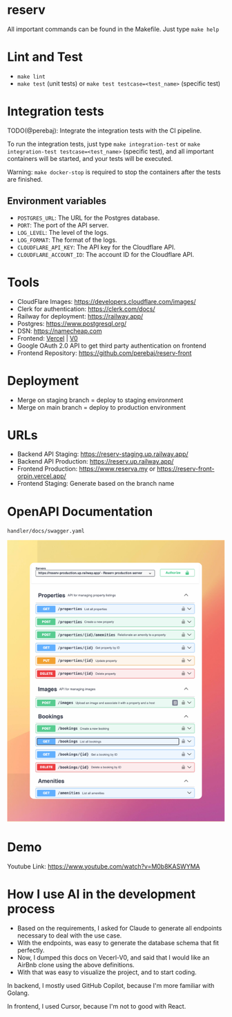 # reserv

All important commands can be found in the Makefile. Just type `make help`

# Lint and Test

- `make lint`
- `make test` (unit tests) or `make test testcase=<test_name>` (specific test)

# Integration tests

TODO(@perebaj): Integrate the integration tests with the CI pipeline.

To run the integration tests, just type `make integration-test` or `make integration-test testcase=<test_name>` (specific test), and all important containers will be started, and your tests will be executed.

Warning: `make docker-stop` is required to stop the containers after the tests are finished.

## Environment variables

- `POSTGRES_URL`: The URL for the Postgres database.
- `PORT`: The port of the API server.
- `LOG_LEVEL`: The level of the logs.
- `LOG_FORMAT`: The format of the logs.
- `CLOUDFLARE_API_KEY`: The API key for the Cloudflare API.
- `CLOUDFLARE_ACCOUNT_ID`: The account ID for the Cloudflare API.

# Tools

- CloudFlare Images: https://developers.cloudflare.com/images/
- Clerk for authentication: https://clerk.com/docs/
- Railway for deployment: https://railway.app/
- Postgres: https://www.postgresql.org/
- DSN: https://namecheap.com
- Frontend: [Vercel](https://vercel.com) | [V0](https://v0.dev)
- Google OAuth 2.0 API to get third party authentication on frontend
- Frontend Repository: https://github.com/perebaj/reserv-front
# Deployment

- Merge on staging branch = deploy to staging environment
- Merge on main branch = deploy to production environment


# URLs

- Backend API Staging: https://reserv-staging.up.railway.app/
- Backend API Production: https://reserv.up.railway.app/
- Frontend Production: https://www.reserva.my or https://reserv-front-orpin.vercel.app/
- Frontend Staging: Generate based on the branch name

# OpenAPI Documentation

`handler/docs/swagger.yaml`

![Swagger](assets/swagger.png)

# Demo

Youtube Link: https://www.youtube.com/watch?v=M0b8KASWYMA

# How I use AI in the development process

- Based on the requirements, I asked for Claude to generate all endpoints necessary to deal with the use case.
- With the endpoints, was easy to generate the database schema that fit perfectly.
- Now, I dumped this docs on Vecerl-V0, and said that I would like an AirBnb clone using the above definitions.
- With that was easy to visualize the project, and to start coding.

In backend, I mostly used GitHub Copilot, because I'm more familiar with Golang.

In frontend, I used Cursor, because I'm not to good with React.
